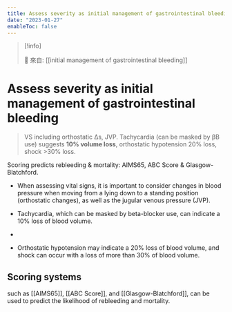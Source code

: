 ```yaml
---
title: Assess severity as initial management of gastrointestinal bleeding
date: "2023-01-27"
enableToc: false
---
```


> [!info]
>
> 🌱 來自: [[initial management of gastrointestinal bleeding]]

# Assess severity as initial management of gastrointestinal bleeding

> VS including orthostatic Δs, JVP. Tachycardia (can be masked by βB use) suggests **10% volume loss**, orthostatic hypotension 20% loss, shock >30% loss.

Scoring predicts rebleeding & mortality: AIMS65, ABC Score & Glasgow-Blatchford.


* When assessing vital signs, it is important to consider changes in blood pressure when moving from a lying down to a standing position (orthostatic changes), as well as the jugular venous pressure (JVP).

* Tachycardia, which can be masked by beta-blocker use, can indicate a 10% loss of blood volume.
*
* Orthostatic hypotension may indicate a 20% loss of blood volume, and shock can occur with a loss of more than 30% of blood volume.

## Scoring systems
such as [[AIMS65]], [[ABC Score]], and [[Glasgow-Blatchford]], can be used to predict the likelihood of rebleeding and mortality.

